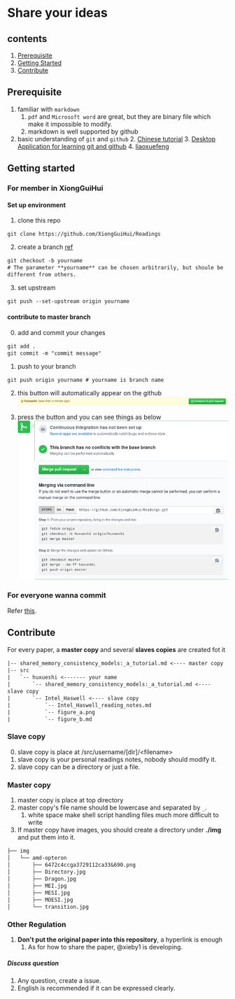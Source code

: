 # Share your ideas

## contents
1. [Prerequisite](#prerequisite)
2. [Getting Started](#getting-started)
3. [Contribute](#contribute)

## Prerequisite
1. familiar with `markdown`
    1. `pdf` and `Microsoft word` are great, but they are binary file which make it impossible to modify.
    2. markdown is well supported by github
2. basic understanding of `git` and `github`
    2. [Chinese tutorial](https://github.com/geeeeeeeeek/git-recipes)
    3. [Desktop Application for learning git and github](https://github.com/jlord/git-it-electron)
    4. [liaoxuefeng](https://www.liaoxuefeng.com/)

## Getting started

### For member in XiongGuiHui

#### Set up environment
1. clone this repo
```
git clone https://github.com/XiongGuiHui/Readings
```
2. create a branch [ref](https://github.com/Kunena/Kunena-Forum/wiki/Create-a-new-branch-with-git-and-manage-branches)
```
git checkout -b yourname
# The parameter **yourname** can be chosen arbitrarily, but shoule be different from others.

```
3. set upstream
```
git push --set-upstream origin yourname
```

#### contribute to master branch
0. add and commit your changes
```
git add .
git commit -m "commit message"
```
1. push to your branch
```
git push origin yourname # yourname is branch name
```
2. this button will automatically appear on the github ![](./img/readme/a.png)

3. press the button and you can see things as below ![](./img/readme/b.png)

### For everyone wanna commit
Refer [this](https://github.com/firstcontributions/first-contributions).


## Contribute
For every paper, a **master copy** and several **slaves copies** are created fot it
```
|-- shared_memory_consistency_models:_a_tutorial.md <---- master copy
|-- src
|   `-- huxueshi <------- your name
|       `-- shared_memory_consistency_models:_a_tutorial.md <---- slave copy
|       `-- Intel_Haswell <---- slave copy
|           `-- Intel_Haswell_reading_notes.md
|           `-- figure_a.png 
|           `-- figure_b.md

```

### Slave copy
0. slave copy is place at /src/username/[dir]/\<filename\>
1. slave copy is your personal readings notes, nobody should modify it.
2. slave copy can be a directory or just a file.

### Master copy
1. master copy is place at top directory
2. master copy's file name should be lowercase and separated by `_`.
    1. white space make shell script handling files much more difficult to write
3. If master copy have images, you should create a directory under **./img** and put them into it.
```
├── img
│   └── amd-opteron
│       ├── 6472c4ccga3729112ca33&690.png
│       ├── Directory.jpg
│       ├── Dragon.jpg
│       ├── MEI.jpg
│       ├── MESI.jpg
│       ├── MOESI.jpg
│       └── transition.jpg
```
### Other Regulation
1. **Don't put the original paper into this repository**, a hyperlink is enough
    1. As for how to share the paper, @xieby1 is developing.


##### Discuss question
1. Any question, create a issue.
2. English is recommended if it can be expressed clearly.


